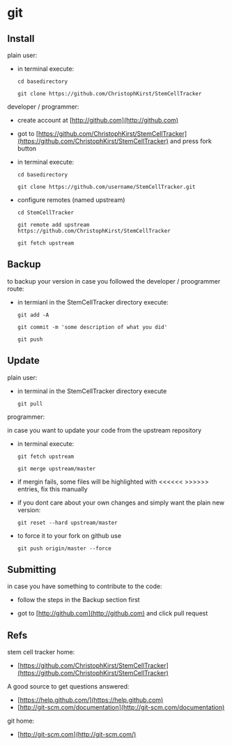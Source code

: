 git
===


Install
-------

plain user:

 * in terminal execute: 
 
    `cd basedirectory`
 
    `git clone https://github.com/ChristophKirst/StemCellTracker`


developer / programmer:

  * create account at [http://github.com](http://github.com)

  * got to [https://github.com/ChristophKirst/StemCellTracker](https://github.com/ChristophKirst/StemCellTracker) and press fork button 

  * in terminal execute:
	
	`cd basedirectory`

	`git clone https://github.com/username/StemCellTracker.git`
	
  * configure remotes (named upstream)
        
	`cd StemCellTracker`

	`git remote add upstream https://github.com/ChristophKirst/StemCellTracker`

	`git fetch upstream`


Backup
------

to backup your version in case you followed the developer / proogrammer route:

  * in termianl in the StemCellTracker directory execute:

      `git add -A`

      `git commit -m 'some description of what you did'`

      `git push`


Update
------    

plain user:

  * in terminal in the StemCellTracker directory execute
     
      `git pull`


programmer: 

in case you want to update your code from the upstream repository

  * in terminal execute:
 
      `git fetch upstream`
      
      `git merge upstream/master`

  * if mergin fails, some files will be highlighted with <<<<<< >>>>>> entries, fix this manually

  * if you dont care about your own changes and simply want the plain new version:

      `git reset --hard upstream/master`

  * to force it to your fork on github use
       
	  `git push origin/master --force` 


Submitting
----------

in case you have something to contribute to the code:
 
  * follow the steps in the Backup section first

  * got to [http://github.com](http://github.com) and click pull request 


Refs
----

stem cell tracker home:

  * [https://github.com/ChristophKirst/StemCellTracker](https://github.com/ChristophKirst/StemCellTracker)

A good source to get questions answered: 

  * [https://help.github.com/](https://help.github.com)
  * [http://git-scm.com/documentation](http://git-scm.com/documentation)

git home:

  * [http://git-scm.com](http://git-scm.com/)

